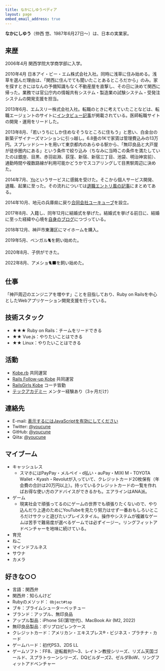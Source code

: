 ```yaml
---
title: なかにしゆうペディア
layout: page
embed_email_address: true
---
```

<strong>なかにしゆう</strong>（仲西 悠、1987年6月27日～）は、日本の実業家。

## 来歴

2006年4月 関西学院大学商学部に入学。

2010年4月 日本アイ・ビー・エム株式会社入社。同時に浅草に住み始める。浅草を選んだ理由は、「関西に住んでても聞いたことあるところだから」のみ。家を探すときにはなんの予備知識もなく不動産屋を直撃し、その日に決めて関西に帰った。業務では官公庁内の情報共有システム・製造業の試験システム・受発注システムの開発支援を担当。

2013年6月、エムスリー株式会社入社。転職のときに考えていたことなどは、転職エージェントのサイトに[インタビュー記事](https://www.liber.co.jp/advantage/interview/int060.html)が掲載されている。医師転職サイトの開発・運用をリードした。

2013年8月、「若いうちにしか住めなそうなところに住もう」と思い、白金台の新築デザイナーズマンションに引っ越し。6.8畳の1Kで家賃は管理費込みの13万円。スプレッドシートを用いて東京都内のあらゆる駅から、「無印良品と大戸屋が徒歩圏内にある」という条件で絞り込み（ちなみに当時この条件を満たしていたのは銀座、目黒、赤羽岩淵、荻窪、新宿、新宿三丁目、池袋、明治神宮前）、通勤時間や複数路線が利用可能かどうかでスコアリングして目黒駅周辺に決めた。

2014年7月、[Yo](http://www.justyo.co/)というサービスに感銘を受けた。そこから個人サービス開発、退職、起業に至った。その流れについては[退職エントリ風の記事](/2014/09/13/moving-to-hyogo/)にまとめてある。

2014年10月、地元の兵庫県に戻り[合同会社ユーキューブ](https://youcube.jp/)を設立。

2017年8月、入籍し、同年12月に結婚式を挙げた。結婚式を挙げる前日に、結婚に至った経緯や心境を[自身のブログ](/2017/12/22/wedding-eve/)につづっている。

2018年12月、神戸市東灘区にマイホームを購入。

2019年5月、ベンガル🐈を飼い始めた。

2020年8月、子供ができた。

2022年8月、アメショ🐈‍⬛を飼い始めた。

## 仕事

「神戸周辺のエンジニアを増やす」ことを目指しており、Ruby on Railsを中心としたWebアプリケーション開発支援を行っている。

## 技術スタック

- ★★★ Ruby on Rails：チームをリードできる
- ★★ Vue.js：やりたいことはできる
- ★★ Linux：やりたいことはできる

## 活動

- [Kobe.rb](https://koberb.doorkeeper.jp/) 共同運営
- [Rails Follow-up Kobe](https://rails-follow-up-kobe.doorkeeper.jp/) 共同運営
- [RailsGirls Kobe](https://railsgirls-kobe.doorkeeper.jp/) コーチ皆勤
- [テックアカデミー](https://techacademy.jp/) メンター経験あり（3ヶ月だけ）

## 連絡先

- E-mail: <a id="embed_email_address" href="https://support.yahoo-net.jp/noscript">表示するにはJavaScriptを有効にしてください</a>
- Twitter: [@youcune](https://twitter.com/youcune)
- GitHub: [@youcune](https://github.com/youcune)
- Qiita: [@youcune](https://qiita.com/youcune)

## マイブーム

- キャッシュレス
  - スマホにはPayPay・メルペイ・d払い・auPay・MIXI M・TOYOTA Wallet・Kyash・Revolutが入っていて、クレジットカード20枚保有（年会費の合計は20万円以上）。持っているクレジットカードの一覧を作ればお得な使い方のアドバイスができるかも。エアラインはANA派。
- ゲーム
  - 現実社会で頑張ってるのにゲームの世界でも頑張りたくないので、やり込んだり上達のためにYouTubeを見たり努力はせず一番おもしろいところだけサクッと遊びたいプレイスタイル。操作やシステムが複雑なゲームは苦手で難易度が選べるゲームでは必ずイージー。リングフィットアドベンチャーを地味に続けている。
- 育児
- ねこ
- マインドフルネス
- サウナ
- カメラ

## 好きな○○

- 言語：関西弁
- 関西弁：知らんけど
- Rubyのメソッド： `Object#tap`
- ブキ：プライムシューターベッチュー
- ブランド：アップル、無印良品
- アップル製品：iPhone SE(第1世代)、MacBook Air (M2, 2022)
- 無印良品製品：ポリプロピレンケース
- クレジットカード：アメリカン・エキスプレス®・ビジネス・プラチナ・カード
- ゲームハード：初代PS3、2DS LL
- ゲームソフト：FF8、逆転裁判1～3、レイトン教授シリーズ、リズム天国ゴールド、スプラトゥーンシリーズ、DQビルダーズ2、ゼルダBoW、リングフィットアドベンチャー
